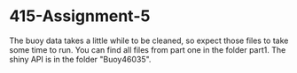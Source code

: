 # 415-Assignment-5

The buoy data takes a little while to be cleaned, so expect those files to take some time to run. You can find all files from part one in the folder part1. The shiny API is in the folder "Buoy46035".
